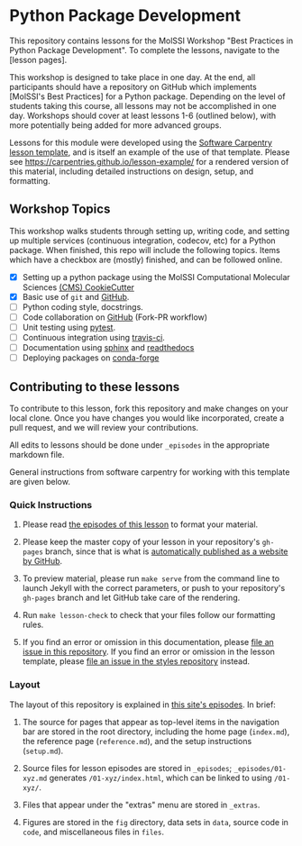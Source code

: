 Python Package Development
==============

This repository contains lessons for the MolSSI Workshop "Best Practices in Python Package Development". To complete the lessons, navigate to the [lesson pages].

This workshop is designed to take place in one day. At the end, all participants should have a repository on GitHub which implements [MolSSI's Best Practices] for a Python package. Depending on the level of students taking this course, all lessons may not be accomplished in one day. Workshops should cover at least lessons 1-6 (outlined below), with more potentially being added for more advanced groups.

Lessons for this module were developed using the [Software Carpentry lesson template][styles],
and is itself an example of the use of that template.
Please see <https://carpentries.github.io/lesson-example/>
for a rendered version of this material,
including detailed instructions on design, setup, and formatting.

## Workshop Topics
This workshop walks students through setting up, writing code, and setting up multiple services (continuous integration, codecov, etc) for a Python package. When finished, this repo will include the following topics. Items which have a checkbox are (mostly) finished, and can be followed online.

- [x] Setting up a python package using the MolSSI Computational Molecular Sciences [(CMS) CookieCutter][cookiecutter]
- [x] Basic use of `git` and [GitHub].
- [ ] Python coding style, docstrings.
- [ ] Code collaboration on [GitHub] (Fork-PR workflow)
- [ ] Unit testing using [pytest].
- [ ] Continuous integration using [travis-ci].
- [ ] Documentation using [sphinx] and [readthedocs]
- [ ] Deploying packages on [conda-forge]

## Contributing to these lessons
To contribute to this lesson, fork this repository and make changes on your local clone. Once you have changes you would like incorporated, create a pull request, and we will review your contributions.

All edits to lessons should be done under `_episodes` in the appropriate markdown file.

General instructions from software carpentry for working with this template are given below.

### Quick Instructions

1.  Please read [the episodes of this lesson][rendered] to format your material.

2.  Please keep the master copy of your lesson in your repository's `gh-pages` branch,
    since that is what is
    [automatically published as a website by GitHub][github-pages].

3.  To preview material,
    please run `make serve` from the command line
    to launch Jekyll with the correct parameters,
    or push to your repository's `gh-pages` branch
    and let GitHub take care of the rendering.

4.  Run `make lesson-check` to check that your files follow our formatting rules.

5.  If you find an error or omission in this documentation,
    please [file an issue in this repository][example-issues].
    If you find an error or omission in the lesson template,
    please [file an issue in the styles repository][styles-issues] instead.

### Layout

The layout of this repository is explained in [this site's episodes][rendered].
In brief:

1.  The source for pages that appear as top-level items in the navigation bar
    are stored in the root directory,
    including the home page (`index.md`),
    the reference page (`reference.md`),
    and the setup instructions (`setup.md`).

2.  Source files for lesson episodes are stored in `_episodes`;
    `_episodes/01-xyz.md` generates `/01-xyz/index.html`,
    which can be linked to using `/01-xyz/`.

3.  Files that appear under the "extras" menu are stored in `_extras`.

4.  Figures are stored in the `fig` directory,
    data sets in `data`,
    source code in `code`,
    and miscellaneous files in `files`.


[cookiecutter]: https://github.com/MolSSI/cookiecutter-cms
[collections]: https://jekyllrb.com/docs/collections/
[conda-forge]: https://conda-forge.org/
[editing-config]: https://carpentries.github.io/lesson-example/03-organization/
[example-issues]: https://github.com/carpentries/lesson-example/issues/
[github-pages]: https://help.github.com/articles/creating-project-pages-manually/
[GitHub]: https://github.com
[issues]: https://github.com/carpentries/lesson-example/issues
[pytest]: https://pytest.org
[readthedocs]: https://readthedocs.org
[rendered]: https://carpentries.github.io/lesson-example/
[setup]: https://carpentries.github.io/lesson-example/setup.html
[sphinx]: http://www.sphinx-doc.org/en/master/
[styles-issues]: https://github.com/carpentries/styles/issues/
[styles]: https://github.com/carpentries/styles/
[travis-ci]: https://travis-ci.org/
